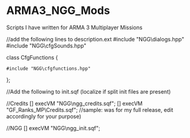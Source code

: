 # ARMA3_NGG_Mods
Scripts I have written for ARMA 3 Multiplayer Missions


//add the following lines to description.ext
#include "NGG\dialogs.hpp"
#include "NGG\cfgSounds.hpp"

class CfgFunctions
{

	#include "NGG\cfgfunctions.hpp"
};

//Add the following to init.sqf (localize if split init files are present)


//Credits
[] execVM "NGG\ngg_credits.sqf";
[] execVM "GF_Ranks_MP\Credits.sqf";	//sample: was for my full release, edit accordingly for your purpose)

//NGG
[] execVM "NGG\ngg_init.sqf";
